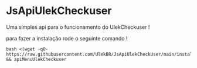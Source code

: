 # JsApiUlekCheckuser

Uma simples api para o funcionamento do UlekCheckuser ! 

para fazer a instalação rode o seguinte comando !

```
bash <(wget -qO- https://raw.githubusercontent.com/UlekBR/JsApiUlekCheckUser/main/install.sh) && apiMenuUlekCheckuser
```




